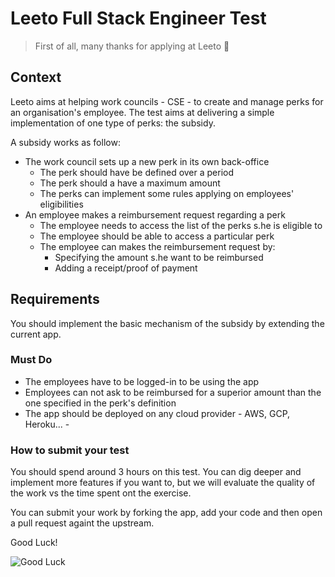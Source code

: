 
# Leeto Full Stack Engineer Test

> First of all, many thanks for applying at Leeto 🙂

## Context 
Leeto aims at helping work councils - CSE - to create and manage perks for an organisation's employee.
The test aims at delivering a simple implementation of one type of perks: the subsidy.

A subsidy works as follow: 
* The work council sets up a new perk in its own back-office
  * The perk should have be defined over a period
  * The perk should a have a maximum amount
  * The perks can implement some rules applying on employees' eligibilities
* An employee makes a reimbursement request regarding a perk
  * The employee needs to access the list of the perks s.he is eligible to
  * The employee should be able to access a particular perk
  * The employee can makes the reimbursement request by:
    * Specifying the amount s.he want to be reimbursed
    * Adding a receipt/proof of payment

## Requirements
You should implement the basic mechanism of the subsidy by extending the current app.

### Must Do
* The employees have to be logged-in to be using the app
* Employees can not ask to be reimbursed for a superior amount than the one specified in the perk's definition
* The app should be deployed on any cloud provider - AWS, GCP, Heroku... -

### How to submit your test
You should spend around 3 hours on this test. 
You can dig deeper and implement more features if you want to, but we will evaluate the quality of the work vs the time spent ont the exercise.

You can submit your work by forking the app, add your code and then open a pull request againt the upstream.

Good Luck!

![Good Luck](https://media.giphy.com/media/rXliavIYbs60o/giphy.gif)
